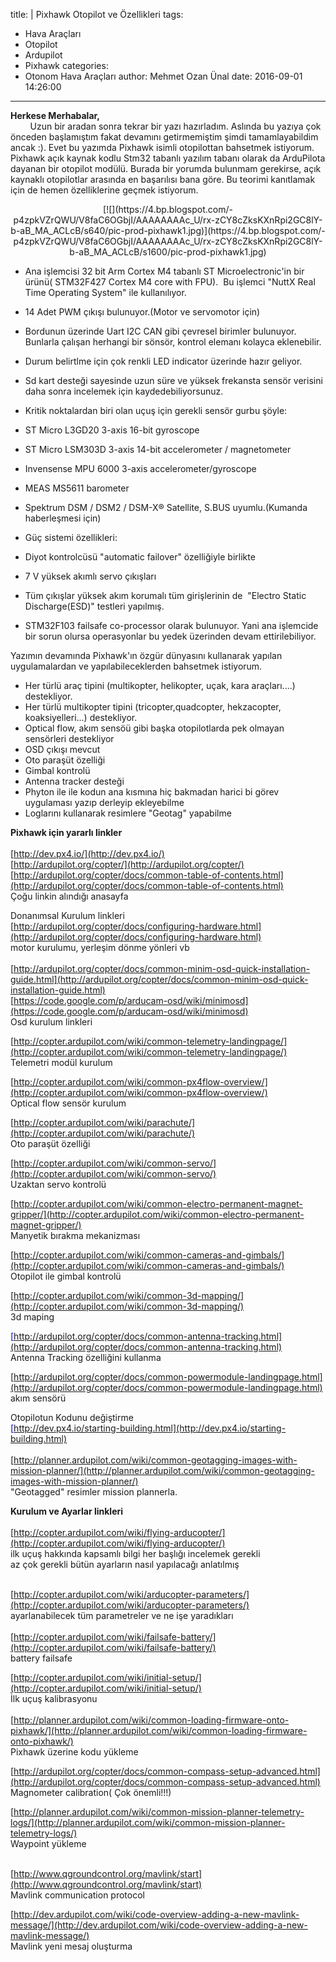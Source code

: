 title: |
  Pixhawk Otopilot ve Özellikleri
tags:
  - Hava Araçları
  - Otopilot
  - Ardupilot
  - Pixhawk
categories:
  - Otonom Hava Araçları
author: Mehmet Ozan Ünal
date: 2016-09-01 14:26:00
---
**Herkese Merhabalar,**  
        Uzun bir aradan sonra tekrar bir yazı hazırladım. Aslında bu yazıya çok önceden başlamıştım fakat devamını getirmemiştim şimdi tamamlayabildim ancak :). Evet bu yazımda Pixhawk isimli otopilottan bahsetmek istiyorum. Pixhawk açık kaynak kodlu Stm32 tabanlı yazılım tabanı olarak da ArduPilota dayanan bir otopilot modülü. Burada bir yorumda bulunmam gerekirse, açık kaynaklı otopilotlar arasında en başarılısı bana göre. Bu teorimi kanıtlamak için de hemen özelliklerine geçmek istiyorum.  

<!-- more -->  

<div class="separator" style="clear: both; text-align: center;">[![](https://4.bp.blogspot.com/-p4zpkVZrQWU/V8faC6OGbjI/AAAAAAAAc_U/rx-zCY8cZksKXnRpi2GC8lY-b-aB_MA_ACLcB/s640/pic-prod-pixhawk1.jpg)](https://4.bp.blogspot.com/-p4zpkVZrQWU/V8faC6OGbjI/AAAAAAAAc_U/rx-zCY8cZksKXnRpi2GC8lY-b-aB_MA_ACLcB/s1600/pic-prod-pixhawk1.jpg)</div>

<div class="separator" style="clear: both; text-align: center;"><span id="goog_1200680686"></span><span id="goog_1200680687"></span>  
</div>

*   Ana işlemcisi 32 bit Arm Cortex M4 tabanlı ST Microelectronic'in bir ürünü( STM32F427 Cortex M4 core with FPU).  Bu işlemci "NuttX Real Time Operating System" ile kullanılıyor. 

*   14 Adet PWM çıkışı bulunuyor.(Motor ve servomotor için)

*   Bordunun üzerinde Uart I2C CAN gibi çevresel birimler bulunuyor. Bunlarla çalışan herhangi bir sönsör, kontrol elemanı kolayca eklenebilir. 

*   Durum belirtlme için çok renkli LED indicator üzerinde hazır geliyor.

*   Sd kart desteği sayesinde uzun süre ve yüksek frekansta sensör verisini daha sonra incelemek için kaydedebiliyorsunuz.

*   Kritik noktalardan biri olan uçuş için gerekli sensör gurbu şöyle:

*   ST Micro L3GD20 3-axis 16-bit gyroscope

*   ST Micro LSM303D 3-axis 14-bit accelerometer / magnetometer

*   Invensense MPU 6000 3-axis accelerometer/gyroscope

*   MEAS MS5611 barometer

*   Spektrum DSM / DSM2 / DSM-X® Satellite, S.BUS uyumlu.(Kumanda haberleşmesi için)

*   Güç sistemi özellikleri:

*   Diyot kontrolcüsü "automatic failover" özelliğiyle birlikte

*   7 V yüksek akımlı servo çıkışları

*   Tüm çıkışlar yüksek akım korumalı tüm girişlerinin de  "Electro Static Discharge(ESD)" testleri yapılmış.

*   STM32F103 failsafe co-processor olarak bulunuyor. Yani ana işlemcide bir sorun olursa operasyonlar bu yedek üzerinden devam ettirilebiliyor.

Yazımın devamında Pixhawk'ın özgür dünyasını kullanarak yapılan uygulamalardan ve yapılabileceklerden bahsetmek istiyorum.  

*   Her türlü araç tipini (multikopter, helikopter, uçak, kara araçları....) destekliyor.
*   Her türlü multikopter tipini (tricopter,quadcopter, hekzacopter, koaksiyelleri...) destekliyor.
*   Optical flow, akım sensöü gibi başka otopilotlarda pek olmayan sensörleri destekliyor
*   OSD çıkışı mevcut
*   Oto paraşüt özelliği
*   Gimbal kontrolü
*   Antenna tracker desteği
*   Phyton ile ile kodun ana kısmına hiç bakmadan harici bi görev uygulaması yazıp derleyip ekleyebilme
*   Loglarını kullanarak resimlere "Geotag" yapabilme

**Pixhawk için yararlı linkler**  
[  
](https://www.blogger.com/goog_469727306)[http://dev.px4.io/](http://dev.px4.io/)  
[http://ardupilot.org/copter/](http://ardupilot.org/copter/)  
[http://ardupilot.org/copter/docs/common-table-of-contents.html](http://ardupilot.org/copter/docs/common-table-of-contents.html)  
Çoğu linkin alındığı anasayfa  

Donanımsal Kurulum linkleri  
[http://ardupilot.org/copter/docs/configuring-hardware.html](http://ardupilot.org/copter/docs/configuring-hardware.html)  
motor kurulumu, yerleşim dönme yönleri vb  
[  
](https://www.blogger.com/goog_469727340)[http://ardupilot.org/copter/docs/common-minim-osd-quick-installation-guide.html](http://ardupilot.org/copter/docs/common-minim-osd-quick-installation-guide.html)  
[https://code.google.com/p/arducam-osd/wiki/minimosd](https://code.google.com/p/arducam-osd/wiki/minimosd)  
Osd kurulum linkleri  

[http://copter.ardupilot.com/wiki/common-telemetry-landingpage/](http://copter.ardupilot.com/wiki/common-telemetry-landingpage/)  
Telemetri modül kurulum  

[http://copter.ardupilot.com/wiki/common-px4flow-overview/](http://copter.ardupilot.com/wiki/common-px4flow-overview/)  
Optical flow sensör kurulum  

[http://copter.ardupilot.com/wiki/parachute/](http://copter.ardupilot.com/wiki/parachute/)  
Oto paraşüt özelliği  

[http://copter.ardupilot.com/wiki/common-servo/](http://copter.ardupilot.com/wiki/common-servo/)  
Uzaktan servo kontrolü  

[http://copter.ardupilot.com/wiki/common-electro-permanent-magnet-gripper/](http://copter.ardupilot.com/wiki/common-electro-permanent-magnet-gripper/)  
Manyetik bırakma mekanizması  

[http://copter.ardupilot.com/wiki/common-cameras-and-gimbals/](http://copter.ardupilot.com/wiki/common-cameras-and-gimbals/)  
Otopilot ile gimbal kontrolü  

[http://copter.ardupilot.com/wiki/common-3d-mapping/](http://copter.ardupilot.com/wiki/common-3d-mapping/)  
3d maping  

<span style="color: #0000ee;"><u>[http://ardupilot.org/copter/docs/common-antenna-tracking.html](http://ardupilot.org/copter/docs/common-antenna-tracking.html)</u></span>  
Antenna Tracking özelliğini kullanma  

[http://ardupilot.org/copter/docs/common-powermodule-landingpage.html](http://ardupilot.org/copter/docs/common-powermodule-landingpage.html)  
akım sensörü  

Otopilotun Kodunu değiştirme  
<span style="color: #0000ee;"><u>[http://dev.px4.io/starting-building.html](http://dev.px4.io/starting-building.html)</u></span>  
[  
](https://www.blogger.com/goog_543916667)[http://planner.ardupilot.com/wiki/common-geotagging-images-with-mission-planner/](http://planner.ardupilot.com/wiki/common-geotagging-images-with-mission-planner/)  
"Geotagged" resimler mission plannerla.  

**Kurulum ve Ayarlar linkleri**  
[  
](https://www.blogger.com/goog_543916669)[http://copter.ardupilot.com/wiki/flying-arducopter/](http://copter.ardupilot.com/wiki/flying-arducopter/)  
ilk uçuş hakkında kapsamlı bilgi her başlığı incelemek gerekli  
az çok gerekli bütün ayarların nasıl yapılacağı anlatılmış  

[  
](https://www.blogger.com/goog_543916675)[http://copter.ardupilot.com/wiki/arducopter-parameters/](http://copter.ardupilot.com/wiki/arducopter-parameters/)  
ayarlanabilecek tüm parametreler ve ne işe yaradıkları  
[  
](https://www.blogger.com/goog_543916679)[http://copter.ardupilot.com/wiki/failsafe-battery/](http://copter.ardupilot.com/wiki/failsafe-battery/)  
battery failsafe  

[http://copter.ardupilot.com/wiki/initial-setup/](http://copter.ardupilot.com/wiki/initial-setup/)  
İlk uçuş kalibrasyonu  
[  
](https://www.blogger.com/goog_543916683)[http://planner.ardupilot.com/wiki/common-loading-firmware-onto-pixhawk/](http://planner.ardupilot.com/wiki/common-loading-firmware-onto-pixhawk/)  
Pixhawk üzerine kodu yükleme  

[http://ardupilot.org/copter/docs/common-compass-setup-advanced.html](http://ardupilot.org/copter/docs/common-compass-setup-advanced.html)  
Magnometer calibration( Çok önemli!!!)  

[http://planner.ardupilot.com/wiki/common-mission-planner-telemetry-logs/](http://planner.ardupilot.com/wiki/common-mission-planner-telemetry-logs/)  
Waypoint yükleme  

[  
](https://www.blogger.com/goog_543916695)[http://www.qgroundcontrol.org/mavlink/start](http://www.qgroundcontrol.org/mavlink/start)  
Mavlink communication protocol  

[http://dev.ardupilot.com/wiki/code-overview-adding-a-new-mavlink-message/](http://dev.ardupilot.com/wiki/code-overview-adding-a-new-mavlink-message/)  
Mavlink yeni mesaj oluşturma  
